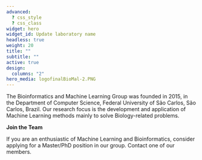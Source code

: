 ```yaml
---
advanced:
  ? css_style
  ? css_class
widget: hero
widget_id: Update laboratory name
headless: true
weight: 20
title: ""
subtitle: ""
active: true
design:
  columns: "2"
hero_media: logofinalBioMal-2.PNG
---
```

The Bioinformatics and Machine Learning Group was founded in 2015, in the Department of Computer Science, Federal University of São Carlos, São Carlos, Brazil. Our research focus is the development and application of Machine Learning methods mainly to solve Biology-related problems.

**Join the Team**

If you are an enthusiastic of Machine Learning and Bioinformatics, consider applying for a Master/PhD position in our group. Contact one of our members.
